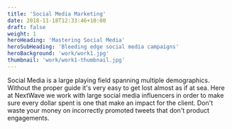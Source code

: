 ```yaml
---
title: 'Social Media Marketing'
date: 2018-11-18T12:33:46+10:00
draft: false
weight: 1
heroHeading: 'Mastering Social Media'
heroSubHeading: 'Bleeding edge social media campaigns'
heroBackground: 'work/work1.jpg'
thumbnail: 'work/work1-thumbnail.jpg'
---
```


Social Media is a large playing field spanning multiple demographics. Without the proper guide it's very easy to get lost almost as if at sea. Here at NextWave we work with large social media influencers in order to make sure every dollar spent is one that make an impact for the client. Don't waste your money on incorrectly promoted tweets that don't product engagements.